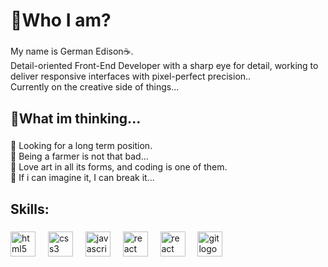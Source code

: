 <h1 align="left">🦉Who I am?</h1>

###

<p align="left">My name is German Edison☕. <br>Detail-oriented Front-End Developer with a sharp eye for detail, working to deliver
 responsive interfaces with pixel-perfect precision.. 
<br>
Currently on the creative side of things...
</p>

###

<h2 align="left">💼What im thinking...</h2>

###

<p align="left">🍁 Looking for a long term position.<br>🍂 Being a farmer is not that bad...<br>🎻 Love art in all its forms, and coding is one of them.<br>🐙 If i can imagine it, I can break it...</p>

###

<h2 align="left">Skills:</h2>

###

<div align="left">
  <img src="https://cdn.jsdelivr.net/gh/devicons/devicon/icons/html5/html5-original.svg" height="40" alt="html5 logo"  />
  <img width="12" />
  <img src="https://cdn.jsdelivr.net/gh/devicons/devicon/icons/css3/css3-original.svg" height="40" alt="css3 logo"  />
  <img width="12" />
  <img src="https://cdn.jsdelivr.net/gh/devicons/devicon/icons/javascript/javascript-original.svg" height="40" alt="javascript logo"  />
  <img width="12" />
    <img src="https://cdn.jsdelivr.net/gh/devicons/devicon/icons/typescript/typescript-original.svg" height="40" alt="react logo"  />
  <img width="12" />
  <img src="https://cdn.jsdelivr.net/gh/devicons/devicon/icons/react/react-original.svg" height="40" alt="react logo"  />
  <img width="12" />
  <img src="https://cdn.jsdelivr.net/gh/devicons/devicon/icons/git/git-original.svg" height="40" alt="git logo"  />
  <img width="12" />
  
</div>

###

<!---
gEdisonCode/gEdisonCode is a ✨ special ✨ repository because its `README.md` (this file) appears on your GitHub profile.
You can click the Preview link to take a look at your changes.
--->
